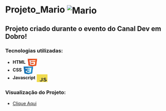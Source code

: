 # **Projeto_Mario** <img align="center" alt="Mario" height="35" width="45" src="https://img.icons8.com/doodle/512/super-mario.png">

 ## Projeto criado durante o evento do Canal Dev em Dobro!

 ### Tecnologias utilizadas: 
    
* **HTML** <img align="center" alt="HTML" height="25" width="35" src="https://raw.githubusercontent.com/devicons/devicon/master/icons/html5/html5-original.svg">
* **CSS**  <img align="center" alt="CSS" height="25" width="35" src="https://raw.githubusercontent.com/devicons/devicon/master/icons/css3/css3-original.svg">
* **Javascript** <img align="center" alt="Js" height="25" width="35" src="https://raw.githubusercontent.com/devicons/devicon/master/icons/javascript/javascript-original.svg">

 ### Visualização do Projeto: 
    
* [Clique Aqui](https://carlosdev0410.github.io/Projeto_Mario/)

